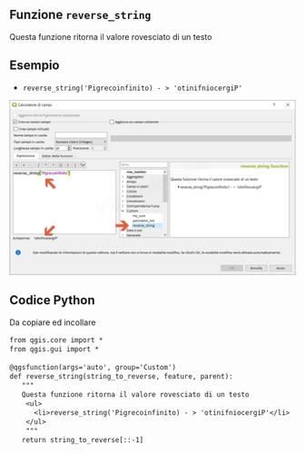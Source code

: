 ## Funzione `reverse_string`

Questa funzione ritorna il valore rovesciato di un testo

## Esempio
 
* `reverse_string('Pigrecoinfinito) - > 'otinifniocergiP' `

![](/img/custom/reverse_string1.png)

## Codice Python

Da copiare ed incollare

```
from qgis.core import *
from qgis.gui import *

@qgsfunction(args='auto', group='Custom')
def reverse_string(string_to_reverse, feature, parent):
   """ 
   Questa funzione ritorna il valore rovesciato di un testo
	<ul>
      <li>reverse_string('Pigrecoinfinito) - > 'otinifniocergiP'</li>
    </ul>
	"""
   return string_to_reverse[::-1]
```